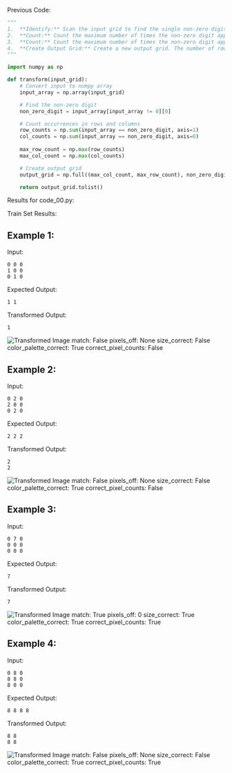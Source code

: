 
Previous Code:
```python
"""
1.  **Identify:** Scan the input grid to find the single non-zero digit.
2.  **Count:** Count the maximum number of times the non-zero digit appears in any single row.
3.  **Count:** Count the maximum number of times the non-zero digit appears in any single column.
4.  **Create Output Grid:** Create a new output grid. The number of rows is determined by maximum count of appearence in column. The number of columns is determined by the maximum count of appearance in rows. Fill the new grid entirely with the identified non-zero digit.
"""

import numpy as np

def transform(input_grid):
    # Convert input to numpy array
    input_array = np.array(input_grid)

    # Find the non-zero digit
    non_zero_digit = input_array[input_array != 0][0]

    # Count occurrences in rows and columns
    row_counts = np.sum(input_array == non_zero_digit, axis=1)
    col_counts = np.sum(input_array == non_zero_digit, axis=0)
    
    max_row_count = np.max(row_counts)
    max_col_count = np.max(col_counts)

    # Create output grid
    output_grid = np.full((max_col_count, max_row_count), non_zero_digit)

    return output_grid.tolist()
```
Results for code_00.py:

Train Set Results:

## Example 1:
Input:
```
0 0 0
1 0 0
0 1 0
```
Expected Output:
```
1 1
```
Transformed Output:
```
1
```
![Transformed Image](d631b094-1.png)
match: False
pixels_off: None
size_correct: False
color_palette_correct: True
correct_pixel_counts: False

## Example 2:
Input:
```
0 2 0
2 0 0
0 2 0
```
Expected Output:
```
2 2 2
```
Transformed Output:
```
2
2
```
![Transformed Image](d631b094-2.png)
match: False
pixels_off: None
size_correct: False
color_palette_correct: True
correct_pixel_counts: False

## Example 3:
Input:
```
0 7 0
0 0 0
0 0 0
```
Expected Output:
```
7
```
Transformed Output:
```
7
```
![Transformed Image](d631b094-3.png)
match: True
pixels_off: 0
size_correct: True
color_palette_correct: True
correct_pixel_counts: True

## Example 4:
Input:
```
0 8 0
8 8 0
8 0 0
```
Expected Output:
```
8 8 8 8
```
Transformed Output:
```
8 8
8 8
```
![Transformed Image](d631b094-4.png)
match: False
pixels_off: None
size_correct: False
color_palette_correct: True
correct_pixel_counts: True
